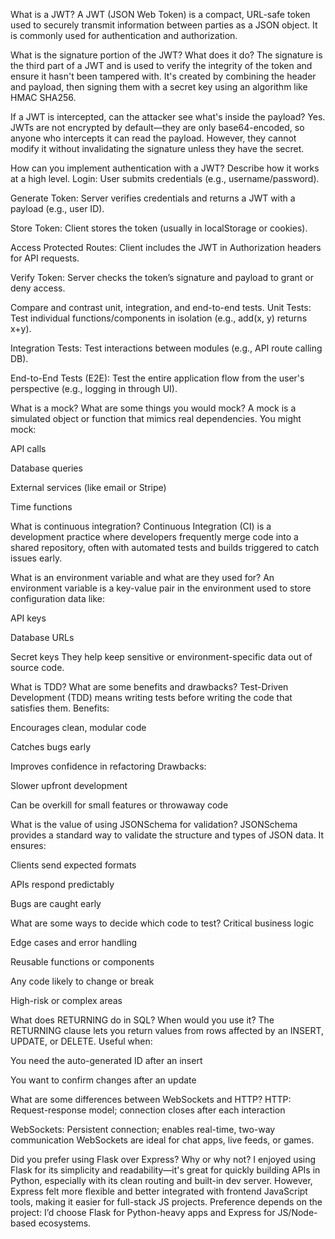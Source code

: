  What is a JWT?
A JWT (JSON Web Token) is a compact, URL-safe token used to securely transmit information between parties as a JSON object. It is commonly used for authentication and authorization.

 What is the signature portion of the JWT? What does it do?
The signature is the third part of a JWT and is used to verify the integrity of the token and ensure it hasn't been tampered with. It's created by combining the header and payload, then signing them with a secret key using an algorithm like HMAC SHA256.

 If a JWT is intercepted, can the attacker see what's inside the payload?
Yes. JWTs are not encrypted by default—they are only base64-encoded, so anyone who intercepts it can read the payload. However, they cannot modify it without invalidating the signature unless they have the secret.

 How can you implement authentication with a JWT? Describe how it works at a high level.
Login: User submits credentials (e.g., username/password).

Generate Token: Server verifies credentials and returns a JWT with a payload (e.g., user ID).

Store Token: Client stores the token (usually in localStorage or cookies).

Access Protected Routes: Client includes the JWT in Authorization headers for API requests.

Verify Token: Server checks the token’s signature and payload to grant or deny access.

 Compare and contrast unit, integration, and end-to-end tests.
Unit Tests: Test individual functions/components in isolation (e.g., add(x, y) returns x+y).

Integration Tests: Test interactions between modules (e.g., API route calling DB).

End-to-End Tests (E2E): Test the entire application flow from the user's perspective (e.g., logging in through UI).

 What is a mock? What are some things you would mock?
A mock is a simulated object or function that mimics real dependencies.
You might mock:

API calls

Database queries

External services (like email or Stripe)

Time functions

 What is continuous integration?
Continuous Integration (CI) is a development practice where developers frequently merge code into a shared repository, often with automated tests and builds triggered to catch issues early.

 What is an environment variable and what are they used for?
An environment variable is a key-value pair in the environment used to store configuration data like:

API keys

Database URLs

Secret keys
They help keep sensitive or environment-specific data out of source code.

 What is TDD? What are some benefits and drawbacks?
Test-Driven Development (TDD) means writing tests before writing the code that satisfies them.
Benefits:

Encourages clean, modular code

Catches bugs early

Improves confidence in refactoring
Drawbacks:

Slower upfront development

Can be overkill for small features or throwaway code

 What is the value of using JSONSchema for validation?
JSONSchema provides a standard way to validate the structure and types of JSON data.
It ensures:

Clients send expected formats

APIs respond predictably

Bugs are caught early

 What are some ways to decide which code to test?
Critical business logic

Edge cases and error handling

Reusable functions or components

Any code likely to change or break

High-risk or complex areas

 What does RETURNING do in SQL? When would you use it?
The RETURNING clause lets you return values from rows affected by an INSERT, UPDATE, or DELETE.
Useful when:

You need the auto-generated ID after an insert

You want to confirm changes after an update

 What are some differences between WebSockets and HTTP?
HTTP: Request-response model; connection closes after each interaction

WebSockets: Persistent connection; enables real-time, two-way communication
WebSockets are ideal for chat apps, live feeds, or games.

 Did you prefer using Flask over Express? Why or why not?
I enjoyed using Flask for its simplicity and readability—it's great for quickly building APIs in Python, especially with its clean routing and built-in dev server.
However, Express felt more flexible and better integrated with frontend JavaScript tools, making it easier for full-stack JS projects.
Preference depends on the project: I’d choose Flask for Python-heavy apps and Express for JS/Node-based ecosystems.